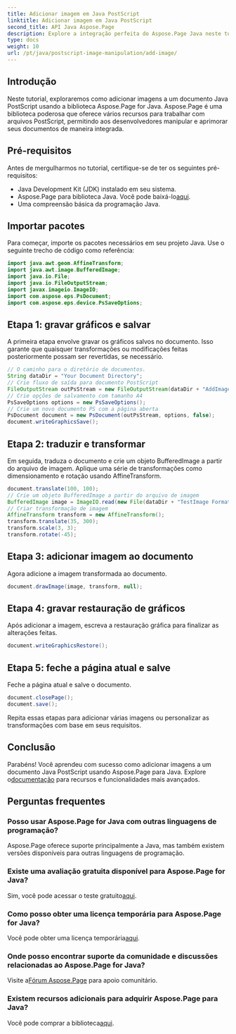 ```yaml
---
title: Adicionar imagem em Java PostScript
linktitle: Adicionar imagem em Java PostScript
second_title: API Java Aspose.Page
description: Explore a integração perfeita do Aspose.Page Java neste tutorial sobre como adicionar imagens a documentos PostScript. Eleve suas capacidades de manipulação de documentos.
type: docs
weight: 10
url: /pt/java/postscript-image-manipulation/add-image/
---
```

## Introdução
Neste tutorial, exploraremos como adicionar imagens a um documento Java PostScript usando a biblioteca Aspose.Page for Java. Aspose.Page é uma biblioteca poderosa que oferece vários recursos para trabalhar com arquivos PostScript, permitindo aos desenvolvedores manipular e aprimorar seus documentos de maneira integrada.
## Pré-requisitos
Antes de mergulharmos no tutorial, certifique-se de ter os seguintes pré-requisitos:
- Java Development Kit (JDK) instalado em seu sistema.
-  Aspose.Page para biblioteca Java. Você pode baixá-lo[aqui](https://releases.aspose.com/page/java/).
- Uma compreensão básica da programação Java.
## Importar pacotes
Para começar, importe os pacotes necessários em seu projeto Java. Use o seguinte trecho de código como referência:
```java
import java.awt.geom.AffineTransform;
import java.awt.image.BufferedImage;
import java.io.File;
import java.io.FileOutputStream;
import javax.imageio.ImageIO;
import com.aspose.eps.PsDocument;
import com.aspose.eps.device.PsSaveOptions;
```
## Etapa 1: gravar gráficos e salvar
A primeira etapa envolve gravar os gráficos salvos no documento. Isso garante que quaisquer transformações ou modificações feitas posteriormente possam ser revertidas, se necessário.
```java
// O caminho para o diretório de documentos.
String dataDir = "Your Document Directory";
// Crie fluxo de saída para documento PostScript
FileOutputStream outPsStream = new FileOutputStream(dataDir + "AddImage_outPS.ps");
// Crie opções de salvamento com tamanho A4
PsSaveOptions options = new PsSaveOptions();
// Crie um novo documento PS com a página aberta
PsDocument document = new PsDocument(outPsStream, options, false);
document.writeGraphicsSave();
```
## Etapa 2: traduzir e transformar
Em seguida, traduza o documento e crie um objeto BufferedImage a partir do arquivo de imagem. Aplique uma série de transformações como dimensionamento e rotação usando AffineTransform.
```java
document.translate(100, 100);
// Crie um objeto BufferedImage a partir do arquivo de imagem
BufferedImage image = ImageIO.read(new File(dataDir + "TestImage Format24bppRgb.jpg"));
// Criar transformação de imagem
AffineTransform transform = new AffineTransform();
transform.translate(35, 300);
transform.scale(3, 3);
transform.rotate(-45);
```
## Etapa 3: adicionar imagem ao documento
Agora adicione a imagem transformada ao documento.
```java
document.drawImage(image, transform, null);
```
## Etapa 4: gravar restauração de gráficos
Após adicionar a imagem, escreva a restauração gráfica para finalizar as alterações feitas.
```java
document.writeGraphicsRestore();
```
## Etapa 5: feche a página atual e salve
Feche a página atual e salve o documento.
```java
document.closePage();
document.save();
```
Repita essas etapas para adicionar várias imagens ou personalizar as transformações com base em seus requisitos.
## Conclusão
 Parabéns! Você aprendeu com sucesso como adicionar imagens a um documento Java PostScript usando Aspose.Page para Java. Explore o[documentação](https://reference.aspose.com/page/java/) para recursos e funcionalidades mais avançados.
## Perguntas frequentes
### Posso usar Aspose.Page for Java com outras linguagens de programação?
Aspose.Page oferece suporte principalmente a Java, mas também existem versões disponíveis para outras linguagens de programação.
### Existe uma avaliação gratuita disponível para Aspose.Page for Java?
 Sim, você pode acessar o teste gratuito[aqui](https://releases.aspose.com/).
### Como posso obter uma licença temporária para Aspose.Page for Java?
 Você pode obter uma licença temporária[aqui](https://purchase.aspose.com/temporary-license/).
### Onde posso encontrar suporte da comunidade e discussões relacionadas ao Aspose.Page for Java?
 Visite a[Fórum Aspose.Page](https://forum.aspose.com/c/page/39) para apoio comunitário.
### Existem recursos adicionais para adquirir Aspose.Page para Java?
 Você pode comprar a biblioteca[aqui](https://purchase.aspose.com/buy).